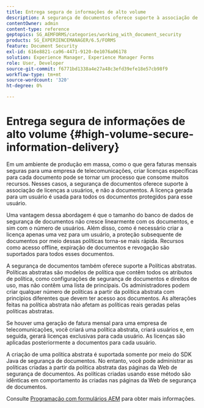 ```yaml
---
title: Entrega segura de informações de alto volume
description: A segurança de documentos oferece suporte à associação de licenças a usuários, e não a documentos em ambientes de produção em massa.
contentOwner: admin
content-type: reference
geptopics: SG_AEMFORMS/categories/working_with_document_security
products: SG_EXPERIENCEMANAGER/6.5/FORMS
feature: Document Security
exl-id: 616e8821-ca96-4471-9120-0e1076a06178
solution: Experience Manager, Experience Manager Forms
role: User, Developer
source-git-commit: f6771bd1338a4e27a48c3efd39efe18e57cb98f9
workflow-type: tm+mt
source-wordcount: '320'
ht-degree: 0%

---
```


# Entrega segura de informações de alto volume {#high-volume-secure-information-delivery}

Em um ambiente de produção em massa, como o que gera faturas mensais seguras para uma empresa de telecomunicações, criar licenças específicas para cada documento pode se tornar um processo que consome muitos recursos. Nesses casos, a segurança de documentos oferece suporte à associação de licenças a usuários, e não a documentos. A licença gerada para um usuário é usada para todos os documentos protegidos para esse usuário.

Uma vantagem dessa abordagem é que o tamanho do banco de dados de segurança de documentos não cresce linearmente com os documentos, e sim com o número de usuários. Além disso, como é necessário criar a licença apenas uma vez para um usuário, a proteção subsequente de documentos por meio dessas políticas torna-se mais rápida. Recursos como acesso offline, expiração de documentos e revogação são suportados para todos esses documentos.

A segurança de documentos também oferece suporte a Políticas abstratas. Políticas abstratas são modelos de política que contêm todos os atributos de política, como configurações de segurança de documentos e direitos de uso, mas não contêm uma lista de principais. Os administradores podem criar qualquer número de políticas a partir da política abstrata com princípios diferentes que devem ter acesso aos documentos. As alterações feitas na política abstrata não afetam as políticas reais geradas pelas políticas abstratas.

Se houver uma geração de fatura mensal para uma empresa de telecomunicações, você criará uma política abstrata, criará usuários e, em seguida, gerará licenças exclusivas para cada usuário. As licenças são aplicadas posteriormente a documentos para cada usuário.

A criação de uma política abstrata é suportada somente por meio do SDK Java de segurança de documentos. No entanto, você pode administrar as políticas criadas a partir da política abstrata das páginas da Web de segurança de documentos. As políticas criadas usando esse método são idênticas em comportamento às criadas nas páginas da Web de segurança de documentos.

Consulte [Programação com formulários AEM](https://www.adobe.com/go/learn_aemforms_programming_63) para obter mais informações.
